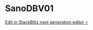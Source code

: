 # SanoDBV01

[Edit in StackBlitz next generation editor ⚡️](https://stackblitz.com/~/github.com/scoshields/SanoDBV01)